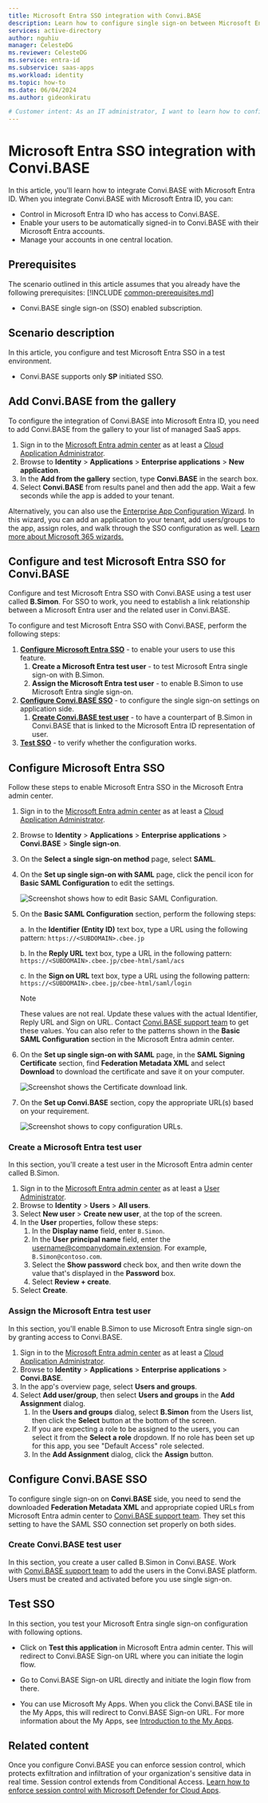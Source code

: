 ```yaml
---
title: Microsoft Entra SSO integration with Convi.BASE
description: Learn how to configure single sign-on between Microsoft Entra ID and Convi.BASE.
services: active-directory
author: nguhiu
manager: CelesteDG
ms.reviewer: CelesteDG
ms.service: entra-id
ms.subservice: saas-apps
ms.workload: identity
ms.topic: how-to
ms.date: 06/04/2024
ms.author: gideonkiratu

# Customer intent: As an IT administrator, I want to learn how to configure single sign-on between Microsoft Entra ID and Directory Services so that I can control who has access to Directory Services, enable automatic sign-in with Microsoft Entra accounts, and manage my accounts in one central location.
---
```


# Microsoft Entra SSO integration with Convi.BASE

In this article,  you'll learn how to integrate Convi.BASE with Microsoft Entra ID. When you integrate Convi.BASE with Microsoft Entra ID, you can:

* Control in Microsoft Entra ID who has access to Convi.BASE.
* Enable your users to be automatically signed-in to Convi.BASE with their Microsoft Entra accounts.
* Manage your accounts in one central location.

## Prerequisites
The scenario outlined in this article assumes that you already have the following prerequisites:
[!INCLUDE [common-prerequisites.md](~/identity/saas-apps/includes/common-prerequisites.md)]
* Convi.BASE single sign-on (SSO) enabled subscription.

## Scenario description

In this article,  you configure and test Microsoft Entra SSO in a test environment.

* Convi.BASE supports only **SP** initiated SSO.

## Add Convi.BASE from the gallery

To configure the integration of Convi.BASE into Microsoft Entra ID, you need to add Convi.BASE from the gallery to your list of managed SaaS apps.

1. Sign in to the [Microsoft Entra admin center](https://entra.microsoft.com) as at least a [Cloud Application Administrator](~/identity/role-based-access-control/permissions-reference.md#cloud-application-administrator).
1. Browse to **Identity** > **Applications** > **Enterprise applications** > **New application**.
1. In the **Add from the gallery** section, type **Convi.BASE** in the search box.
1. Select **Convi.BASE** from results panel and then add the app. Wait a few seconds while the app is added to your tenant.

Alternatively, you can also use the [Enterprise App Configuration Wizard](https://portal.office.com/AdminPortal/home?Q=Docs#/azureadappintegration). In this wizard, you can add an application to your tenant, add users/groups to the app, assign roles, and walk through the SSO configuration as well. [Learn more about Microsoft 365 wizards.](/microsoft-365/admin/misc/azure-ad-setup-guides)

## Configure and test Microsoft Entra SSO for Convi.BASE

Configure and test Microsoft Entra SSO with Convi.BASE using a test user called **B.Simon**. For SSO to work, you need to establish a link relationship between a Microsoft Entra user and the related user in Convi.BASE.

To configure and test Microsoft Entra SSO with Convi.BASE, perform the following steps:

1. **[Configure Microsoft Entra SSO](#configure-microsoft-entra-sso)** - to enable your users to use this feature.
    1. **Create a Microsoft Entra test user** - to test Microsoft Entra single sign-on with B.Simon.
    1. **Assign the Microsoft Entra test user** - to enable B.Simon to use Microsoft Entra single sign-on.
1. **[Configure Convi.BASE SSO](#configure-convibase-sso)** - to configure the single sign-on settings on application side.
    1. **[Create Convi.BASE test user](#create-convibase-test-user)** - to have a counterpart of B.Simon in Convi.BASE that is linked to the Microsoft Entra ID representation of user.
1. **[Test SSO](#test-sso)** - to verify whether the configuration works.

## Configure Microsoft Entra SSO

Follow these steps to enable Microsoft Entra SSO in the Microsoft Entra admin center.

1. Sign in to the [Microsoft Entra admin center](https://entra.microsoft.com) as at least a [Cloud Application Administrator](~/identity/role-based-access-control/permissions-reference.md#cloud-application-administrator).
1. Browse to **Identity** > **Applications** > **Enterprise applications** > **Convi.BASE** > **Single sign-on**.
1. On the **Select a single sign-on method** page, select **SAML**.
1. On the **Set up single sign-on with SAML** page, click the pencil icon for **Basic SAML Configuration** to edit the settings.

   ![Screenshot shows how to edit Basic SAML Configuration.](common/edit-urls.png "Basic Configuration")

1. On the **Basic SAML Configuration** section, perform the following steps:

    a. In the **Identifier (Entity ID)** text box, type a URL using the following pattern:
    `https://<SUBDOMAIN>.cbee.jp`

    b. In the **Reply URL** text box, type a URL in the following pattern:
    ` https://<SUBDOMAIN>.cbee.jp/cbee-html/saml/acs `

    c. In the **Sign on URL** text box, type a URL using the following pattern:
    `https://<SUBDOMAIN>.cbee.jp/cbee-html/saml/login`

	> [!NOTE]
	> These values are not real. Update these values with the actual Identifier, Reply URL and Sign on URL. Contact [Convi.BASE support team](mailto:helpcenter@convibase.co.jp) to get these values. You can also refer to the patterns shown in the **Basic SAML Configuration** section in the Microsoft Entra admin center.

1. On the **Set up single sign-on with SAML** page, in the **SAML Signing Certificate** section, find **Federation Metadata XML** and select **Download** to download the certificate and save it on your computer.

	![Screenshot shows the Certificate download link.](common/metadataxml.png "Certificate")

1. On the **Set up Convi.BASE** section, copy the appropriate URL(s) based on your requirement.

	![Screenshot shows to copy configuration URLs.](common/copy-configuration-urls.png "Metadata")

### Create a Microsoft Entra test user

In this section, you'll create a test user in the Microsoft Entra admin center called B.Simon.

1. Sign in to the [Microsoft Entra admin center](https://entra.microsoft.com) as at least a [User Administrator](~/identity/role-based-access-control/permissions-reference.md#user-administrator).
1. Browse to **Identity** > **Users** > **All users**.
1. Select **New user** > **Create new user**, at the top of the screen.
1. In the **User** properties, follow these steps:
   1. In the **Display name** field, enter `B.Simon`.  
   1. In the **User principal name** field, enter the username@companydomain.extension. For example, `B.Simon@contoso.com`.
   1. Select the **Show password** check box, and then write down the value that's displayed in the **Password** box.
   1. Select **Review + create**.
1. Select **Create**.

### Assign the Microsoft Entra test user

In this section, you'll enable B.Simon to use Microsoft Entra single sign-on by granting access to Convi.BASE.

1. Sign in to the [Microsoft Entra admin center](https://entra.microsoft.com) as at least a [Cloud Application Administrator](~/identity/role-based-access-control/permissions-reference.md#cloud-application-administrator).
1. Browse to **Identity** > **Applications** > **Enterprise applications** > **Convi.BASE**.
1. In the app's overview page, select **Users and groups**.
1. Select **Add user/group**, then select **Users and groups** in the **Add Assignment** dialog.
   1. In the **Users and groups** dialog, select **B.Simon** from the Users list, then click the **Select** button at the bottom of the screen.
   1. If you are expecting a role to be assigned to the users, you can select it from the **Select a role** dropdown. If no role has been set up for this app, you see "Default Access" role selected.
   1. In the **Add Assignment** dialog, click the **Assign** button.

## Configure Convi.BASE SSO

To configure single sign-on on **Convi.BASE** side, you need to send the downloaded **Federation Metadata XML** and appropriate copied URLs from Microsoft Entra admin center to [Convi.BASE support team](mailto:helpcenter@convibase.co.jp). They set this setting to have the SAML SSO connection set properly on both sides.

### Create Convi.BASE test user

In this section, you create a user called B.Simon in Convi.BASE. Work with [Convi.BASE support team](mailto:helpcenter@convibase.co.jp) to add the users in the Convi.BASE platform. Users must be created and activated before you use single sign-on.

## Test SSO 

In this section, you test your Microsoft Entra single sign-on configuration with following options.
 
* Click on **Test this application** in Microsoft Entra admin center. This will redirect to Convi.BASE Sign-on URL where you can initiate the login flow.
 
* Go to Convi.BASE Sign-on URL directly and initiate the login flow from there.
 
* You can use Microsoft My Apps. When you click the Convi.BASE tile in the My Apps, this will redirect to Convi.BASE Sign-on URL. For more information about the My Apps, see [Introduction to the My Apps](https://support.microsoft.com/account-billing/sign-in-and-start-apps-from-the-my-apps-portal-2f3b1bae-0e5a-4a86-a33e-876fbd2a4510).

## Related content

Once you configure Convi.BASE you can enforce session control, which protects exfiltration and infiltration of your organization's sensitive data in real time. Session control extends from Conditional Access. [Learn how to enforce session control with Microsoft Defender for Cloud Apps](/cloud-app-security/proxy-deployment-any-app).